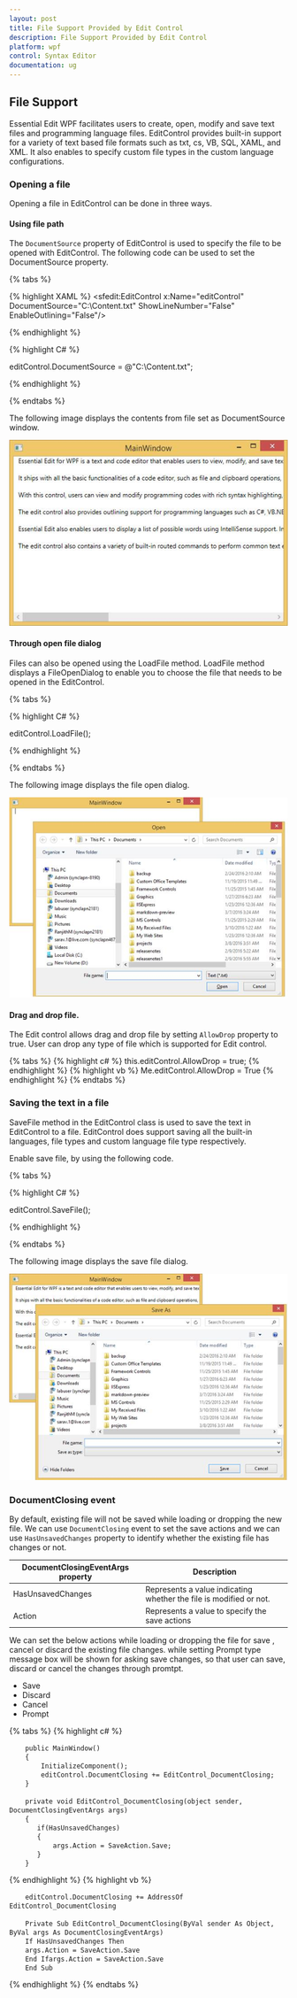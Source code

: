 ```yaml
---
layout: post
title: File Support Provided by Edit Control
description: File Support Provided by Edit Control
platform: wpf
control: Syntax Editor
documentation: ug
---
```


## File Support

Essential Edit WPF facilitates users to create, open, modify and save text files and programming language files. EditControl provides built-in support for a variety of text based file formats such as txt, cs, VB, SQL, XAML, and XML. It also enables to specify custom file types in the custom language configurations.

### Opening a file

Opening a file in EditControl can be done in three ways.

#### Using file path

The `DocumentSource` property of EditControl is used to specify the file to be opened with EditControl. The following code can be used to set the DocumentSource property.

{% tabs %}

{% highlight XAML %}
<sfedit:EditControl x:Name="editControl" DocumentSource="C:\Content.txt" ShowLineNumber="False" EnableOutlining="False"/>



{% endhighlight %}



{% highlight C# %}

editControl.DocumentSource = @"C:\Content.txt";

{% endhighlight %}

{% endtabs %}

The following image displays the contents from file set as DocumentSource window.

![](File-Support_images/File-Support_img1.jpeg)

#### Through open file dialog

Files can also be opened using the LoadFile method. LoadFile method displays a FileOpenDialog to enable you to choose the file that needs to be opened in the EditControl.

{% tabs %}

{% highlight C# %}

editControl.LoadFile();

{% endhighlight %}

{% endtabs %}

The following image displays the file open dialog.

![](File-Support_images/File-Support_img2.jpeg)

#### Drag and drop file.
The Edit control allows drag and drop file by setting `AllowDrop` property to true. User can drop any type of file which is supported for Edit control.

{% tabs %}
{% highlight c# %}
this.editControl.AllowDrop = true;
{% endhighlight %}
{% highlight vb %}
Me.editControl.AllowDrop = True
{% endhighlight %}
{% endtabs %} 

### Saving the text in a file


SaveFile method in the EditControl class is used to save the text in EditControl to a file. EditControl does support saving all the built-in languages, file types and custom language file type respectively.

Enable save file, by using the following code.

{% tabs %}

{% highlight C# %}

editControl.SaveFile();



{% endhighlight %}

{% endtabs %}

The following image displays the save file dialog.

![](File-Support_images/File-Support_img3.jpeg)

### DocumentClosing event
By default, existing file will not be saved while loading or dropping the new file. We can use `DocumentClosing` event to set the save actions and we can use `HasUnsavedChanges` property to identify whether the existing file has changes or not. 

| DocumentClosingEventArgs property | Description |
|---------------|-------------|
| HasUnsavedChanges | Represents a value indicating whether the file is modified or not. |
| Action| Represents a value to specify the save actions|

We can set the below actions while loading or dropping the file for save , cancel or discard the existing file changes. while setting Prompt type message box will be shown for asking save changes, so that user can save, discard or cancel the changes through promtpt.

*	Save
*	Discard
*	Cancel
*	Prompt

{% tabs %}
{% highlight c# %}

        public MainWindow()
        {
            InitializeComponent();
            editControl.DocumentClosing += EditControl_DocumentClosing;
        }

        private void EditControl_DocumentClosing(object sender, DocumentClosingEventArgs args)
        {
           if(HasUnsavedChanges)
           {
               args.Action = SaveAction.Save;
           }
        }

{% endhighlight %}
{% highlight vb %}
        
        editControl.DocumentClosing += AddressOf EditControl_DocumentClosing

        Private Sub EditControl_DocumentClosing(ByVal sender As Object, ByVal args As DocumentClosingEventArgs)
        If HasUnsavedChanges Then
        args.Action = SaveAction.Save
        End Ifargs.Action = SaveAction.Save
        End Sub

{% endhighlight %}
{% endtabs %}   
